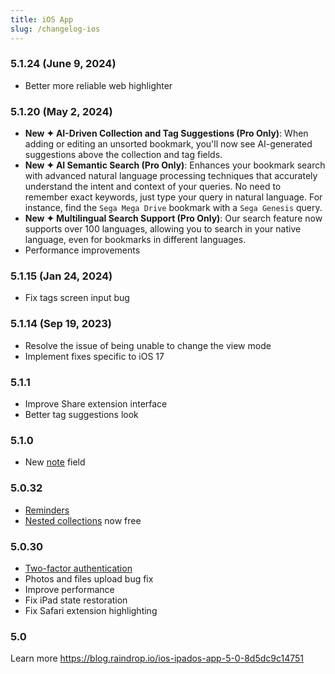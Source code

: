 ```yaml
---
title: iOS App
slug: /changelog-ios
---
```


### 5.1.24 (June 9, 2024)
- Better more reliable web highlighter

### 5.1.20 (May 2, 2024)
- **New ✦ AI-Driven Collection and Tag Suggestions (Pro Only)**: When adding or editing an unsorted bookmark, you'll now see AI-generated suggestions above the collection and tag fields.
- **New ✦ AI Semantic Search (Pro Only)**: Enhances your bookmark search with advanced natural language processing techniques that accurately understand the intent and context of your queries. No need to remember exact keywords, just type your query in natural language. For instance, find the `Sega Mega Drive` bookmark with a `Sega Genesis` query.
- **New ✦ Multilingual Search Support (Pro Only)**: Our search feature now supports over 100 languages, allowing you to search in your native language, even for bookmarks in different languages.
- Performance improvements

### 5.1.15 (Jan 24, 2024)
- Fix tags screen input bug

### 5.1.14 (Sep 19, 2023)
- Resolve the issue of being unable to change the view mode
- Implement fixes specific to iOS 17

### 5.1.1
- Improve Share extension interface
- Better tag suggestions look

### 5.1.0
- New [note](../using/bookmarks/index.md#notes) field

### 5.0.32
- [Reminders](../using/reminders/index.md)
- [Nested collections](../using/collections/index.md#nested-collections) now free

### 5.0.30
- [Two-factor authentication](/tfa)
- Photos and files upload bug fix
- Improve performance
- Fix iPad state restoration
- Fix Safari extension highlighting

### 5.0
Learn more https://blog.raindrop.io/ios-ipados-app-5-0-8d5dc9c14751